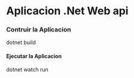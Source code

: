 # Aplicacion .Net Web api

### Contruir la Aplicacion 

dotnet build

#### Ejecutar la Aplicacion

dotnet watch run

